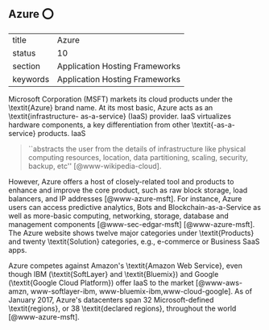 ## Azure :o:


|          |                                |
| -------- | ------------------------------ |
| title    | Azure                          | 
| status   | 10                             |
| section  | Application Hosting Frameworks |
| keywords | Application Hosting Frameworks |



Microsoft Corporation (MSFT) markets its cloud products under the
\textit{Azure} brand name. At its most basic, Azure acts as an
\textit{infrastructure- as-a-service} (IaaS) provider.  IaaS virtualizes
hardware components, a key differentiation from other \textit{-as-a-service}
products. IaaS

> ``abstracts the user from the details of infrastructure like
> physical computing resources, location, data partitioning, scaling,
> security, backup, etc'' [@www-wikipedia-cloud].

However, Azure offers a host of closely-related tool and products to
enhance and improve the core product, such as raw block storage, load
balancers, and IP addresses [@www-azure-msft]. For instance, Azure
users can access predictive analytics, Bots and
Blockchain-as-a-Service as well as more-basic computing, networking,
storage, database and management
components [@www-sec-edgar-msft] [@www-azure-msft].  The Azure
website shows twelve major categories under \textit{Products} and twenty
\textit{Solution} categories, e.g., e-commerce or Business SaaS apps.

Azure competes against Amazon's \textit{Amazon Web Service}, even though IBM
(\textit{SoftLayer} and \textit{Bluemix}) and Google (\textit{Google Cloud Platform})
offer IaaS to the market [@www-aws-amzn, www-softlayer-ibm,
  www-bluemix-ibm,www-cloud-google].  As of January 2017, Azure's
datacenters span 32 Microsoft-defined \textit{regions}, or 38 \textit{declared
regions}, throughout the world [@www-azure-msft].



